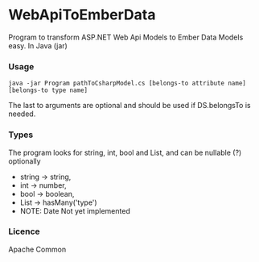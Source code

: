 # WebApiToEmberData
Program to transform ASP.NET Web Api Models to Ember Data Models easy. In Java (jar)

### Usage
``` java -jar Program pathToCsharpModel.cs [belongs-to attribute name] [belongs-to type name] ```

The last to arguments are optional and should be used if DS.belongsTo is needed.

### Types
The program looks for string, int, bool and List, and can be nullable (?) optionally

* string -> string,
* int -> number,
* bool -> boolean,
* List<Type> -> hasMany('type')
* NOTE: Date Not yet implemented

### Licence
Apache Common

